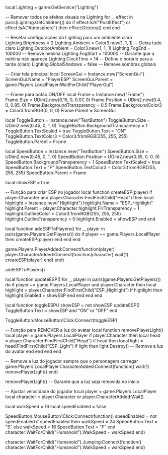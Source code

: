 local Lighting = game:GetService("Lighting")

-- Remover todos os efeitos visuais na Lighting
for _, effect in pairs(Lighting:GetChildren()) do
    if effect:IsA("PostEffect") or effect:IsA("Atmosphere") then
        effect:Destroy()
    end
end

-- Resetar configurações da Lighting para um ambiente claro
Lighting.Brightness = 2
Lighting.Ambient = Color3.new(1, 1, 1) -- Deixa tudo claro
Lighting.OutdoorAmbient = Color3.new(1, 1, 1)
Lighting.FogEnd = 100000 -- Remove neblina
Lighting.FogStart = 100000 -- Garante que a neblina não apareça
Lighting.ClockTime = 14 -- Define o horário para a tarde (claro)
Lighting.GlobalShadows = false -- Remove sombras globais

-- Criar tela principal
local ScreenGui = Instance.new("ScreenGui")
ScreenGui.Name = "PlayerESP"
ScreenGui.Parent = game.Players.LocalPlayer:WaitForChild("PlayerGui")

-- Frame para botão ON/OFF
local Frame = Instance.new("Frame")
Frame.Size = UDim2.new(0.15, 0, 0.07, 0)
Frame.Position = UDim2.new(0.4, 0, 0.85, 0)
Frame.BackgroundTransparency = 0.5
Frame.BackgroundColor3 = Color3.fromRGB(0, 0, 0)
Frame.Parent = ScreenGui

local ToggleButton = Instance.new("TextButton")
ToggleButton.Size = UDim2.new(0.45, 0, 1, 0)
ToggleButton.BackgroundTransparency = 1
ToggleButton.TextScaled = true
ToggleButton.Text = "ON"
ToggleButton.TextColor3 = Color3.fromRGB(255, 255, 255)
ToggleButton.Parent = Frame

local SpeedButton = Instance.new("TextButton")
SpeedButton.Size = UDim2.new(0.45, 0, 1, 0)
SpeedButton.Position = UDim2.new(0.55, 0, 0, 0)
SpeedButton.BackgroundTransparency = 1
SpeedButton.TextScaled = true
SpeedButton.Text = "F"
SpeedButton.TextColor3 = Color3.fromRGB(255, 255, 255)
SpeedButton.Parent = Frame

local showESP = true

-- Função para criar ESP no jogador
local function createESP(player)
    if player.Character and player.Character:FindFirstChild("Head") then
        local highlight = Instance.new("Highlight")
        highlight.Name = "ESP_Highlight"
        highlight.Parent = player.Character
        highlight.FillTransparency = 1
        highlight.OutlineColor = Color3.fromRGB(255, 255, 255)
        highlight.OutlineTransparency = 0
        highlight.Enabled = showESP
    end
end

local function addESPToPlayers()
    for _, player in pairs(game.Players:GetPlayers()) do
        if player ~= game.Players.LocalPlayer then
            createESP(player)
        end
    end
end

game.Players.PlayerAdded:Connect(function(player)
    player.CharacterAdded:Connect(function(character)
        wait(1)
        createESP(player)
    end)
end)

addESPToPlayers()

local function updateESP()
    for _, player in pairs(game.Players:GetPlayers()) do
        if player ~= game.Players.LocalPlayer and player.Character then
            local highlight = player.Character:FindFirstChild("ESP_Highlight")
            if highlight then
                highlight.Enabled = showESP
            end
        end
    end
end

local function toggleESP()
    showESP = not showESP
    updateESP()
    ToggleButton.Text = showESP and "ON" or "OFF"
end

ToggleButton.MouseButton1Click:Connect(toggleESP)

-- Função para REMOVER a luz do avatar
local function removePlayerLight()
    local player = game.Players.LocalPlayer
    if player.Character then
        local head = player.Character:FindFirstChild("Head")
        if head then
            local light = head:FindFirstChild("ESP_Light")
            if light then
                light:Destroy() -- Remove a luz do avatar
            end
        end
    end
end

-- Remove a luz do jogador sempre que o personagem carregar
game.Players.LocalPlayer.CharacterAdded:Connect(function()
    wait(1)
    removePlayerLight()
end)

removePlayerLight() -- Garante que a luz seja removida no início

-- Ajustar velocidade do jogador
local player = game.Players.LocalPlayer
local character = player.Character or player.CharacterAdded:Wait()

local walkSpeed = 16
local speedEnabled = false

SpeedButton.MouseButton1Click:Connect(function()
    speedEnabled = not speedEnabled
    if speedEnabled then
        walkSpeed = 24
        SpeedButton.Text = "S"
    else
        walkSpeed = 16
        SpeedButton.Text = "F"
    end
    character:WaitForChild("Humanoid").WalkSpeed = walkSpeed
end)

character:WaitForChild("Humanoid").Jumping:Connect(function()
    character:WaitForChild("Humanoid").WalkSpeed = walkSpeed
end)
